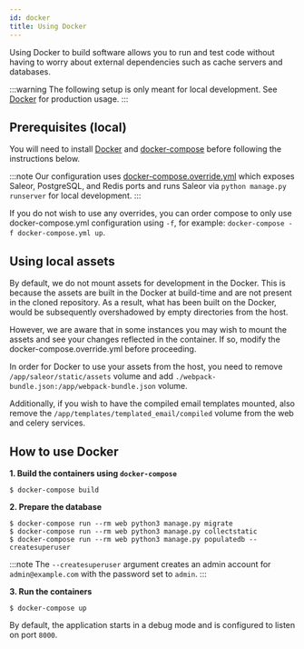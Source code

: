 ```yaml
---
id: docker
title: Using Docker
---
```


Using Docker to build software allows you to run and test code without having to worry about external dependencies such as cache servers and databases.

:::warning
The following setup is only meant for local development. See [Docker](deployment/docker.md) for production usage.
:::

## Prerequisites (local)

You will need to install [Docker](https://docs.docker.com/install/) and [docker-compose](https://docs.docker.com/compose/install/) before following the instructions below.

:::note
Our configuration uses [docker-compose.override.yml](https://docs.docker.com/compose/extends/#understanding-multiple-compose-files) which exposes Saleor, PostgreSQL, and Redis ports and runs Saleor via `python manage.py runserver` for local development.
:::

If you do not wish to use any overrides, you can order compose to only use docker-compose.yml configuration using `-f`, for example: `docker-compose -f docker-compose.yml up`.

## Using local assets

By default, we do not mount assets for development in the Docker. This is because the assets are built in the Docker at build-time and are not present in the cloned repository. As a result, what has been built on the Docker, would be subsequently overshadowed by empty directories from the host.

However, we are aware that in some instances you may wish to mount the assets and see your changes reflected in the container. If so, modify the docker-compose.override.yml before proceeding.

In order for Docker to use your assets from the host, you need to remove `/app/saleor/static/assets` volume and add `./webpack-bundle.json:/app/webpack-bundle.json` volume.

Additionally, if you wish to have the compiled email templates mounted, also remove the `/app/templates/templated_email/compiled` volume from the web and celery services.

## How to use Docker

**1. Build the containers using `docker-compose`**

```shell-session
$ docker-compose build
```

**2. Prepare the database**

```shell-session
$ docker-compose run --rm web python3 manage.py migrate
$ docker-compose run --rm web python3 manage.py collectstatic
$ docker-compose run --rm web python3 manage.py populatedb --createsuperuser
```

:::note
The `--createsuperuser` argument creates an admin account for `admin@example.com` with the password set to `admin`.
:::

**3. Run the containers**

```shell-session
$ docker-compose up
```

By default, the application starts in a debug mode and is configured to listen on port `8000`.
